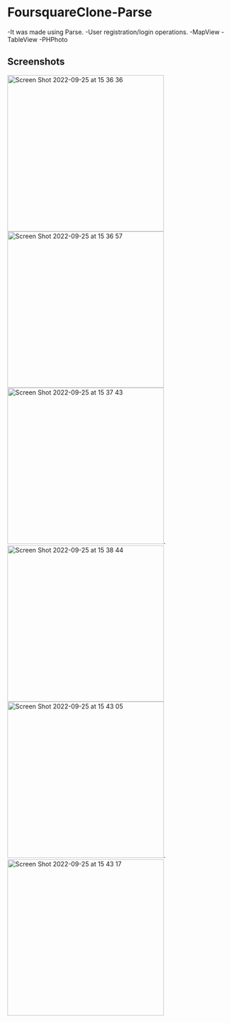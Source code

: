 # FoursquareClone-Parse
-It was made using Parse. -User registration/login operations. -MapView -TableView -PHPhoto


## Screenshots

<img width="353" alt="Screen Shot 2022-09-25 at 15 36 36" src="https://user-images.githubusercontent.com/113860119/192155391-cde6369c-5050-4ddc-ac77-4bbc6770dfd6.png">   <img width="353" alt="Screen Shot 2022-09-25 at 15 36 57" src="https://user-images.githubusercontent.com/113860119/192155393-139c0f59-39f4-4fa5-afaf-d2c2b6a4e5fd.png">
<img width="353" alt="Screen Shot 2022-09-25 at 15 37 43" src="https://user-images.githubusercontent.com/113860119/192155395-eaa7e796-eb53-47b8-aa0b-a95884c1588f.png">.   <img width="353" alt="Screen Shot 2022-09-25 at 15 38 44" src="https://user-images.githubusercontent.com/113860119/192155396-70773340-7304-4377-bec4-e6277839fc4c.png">
<img width="353" alt="Screen Shot 2022-09-25 at 15 43 05" src="https://user-images.githubusercontent.com/113860119/192155397-ce30e17a-d606-4832-831e-3b48e527e3be.png">.  <img width="353" alt="Screen Shot 2022-09-25 at 15 43 17" src="https://user-images.githubusercontent.com/113860119/192155398-8de87ea8-40bd-4eb6-a125-4f6d5e267131.png">








